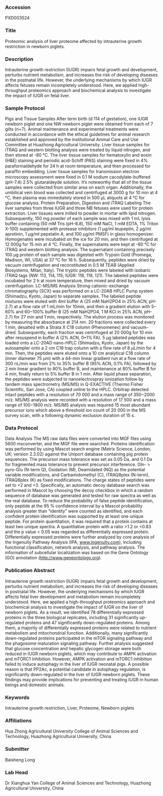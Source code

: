 ### Accession
PXD003524

### Title
Proteomic analysis of liver proteome affected by intrauterine growth restriction in newborn piglets.

### Description
Intrauterine growth restriction (IUGR) impairs fetal growth and development, perturbs nutrient metabolism, and increases the risk of developing diseases in the postnatal life. However, the underlying mechanisms by which IUGR affects fetuses remain incompletely understood. Here, we applied high-throughput proteomics approach and biochemical analysis to investigate the impact of IUGR on fetal liver.

### Sample Protocol
Pigs and Tissue Samples After term birth (d 114 of gestation), one IUGR newborn piglet and one NW newborn piglet were obtained from each of 7 gilts (n=7). Animal maintenance and experimental treatments were conducted in accordance with the ethical guidelines for animal research established and approved by the institutional Animal Care and Use Committee at Huazhong Agricultural University. Liver tissue samples for iTRAQ and western blotting analysis were treated by liquid nitrogen, and then stored at -80 ℃. The liver tissue samples for hematoxylin and eosin (H&E) staining and periodic acid-Schiff (PAS) staining were ﬁxed in 4% paraformaldehyde for 24 h at room temperature, and then processed for parafﬁn embedding. Liver tissue samples for transmission electron microscopy assessment were fixed in 0.1 M sodium cacodylate-buffered (pH-7.4) 2.5% glutaraldeyde solution. It’s noteworthy that all of the tissue samples were collected from similar area on each organ. Additionally, the umbilical vein blood was collected and centrifuged at 3000 g for 10 min at 4 ℃, then plasma was immediately stored in 500 μL aliquots at 4 ℃ for glucose analysis. Protein Preparation, Digestion and iTRAQ Labeling  The liver samples from three IUGR and three NB fetuses were used for protein extraction. Liver tissues were milled to powder in mortar with lipid nitrogen. Subsequently, 150 mg powder of each sample was mixed with 1 mL lysis buffer containing (50 mM Tris (pH-8.8), 150 mM NaCl, 1 mM EDTA, 1% Triton X-100) supplemented with protease inhibitors (1 µg/ml leupeptin, 2 µg/ml aprotinin, 1 µg/ml pepstatin A, and 100 µg/ml PMSF) in glass homogenizer. Homogenates were incubated on the ice for 20 min, and then centrifuged at 12 000g for 15 min at 4 ℃. Finally, the supernatants were kept at -80 ℃ for iTRAQ and western blotting analysis.  The supernatant containing precisely 100 μg protein of each sample was digested with Trypsin Gold (Promega, Madison, WI, USA) at 37 ℃ for 16 h. Subsequently, peptides were dried by vacuum centrifugation and reconstituted in 0.5 M TEAB (Applied Biosystems, Milan, Italy). The tryptic peptides were labeled with isobaric iTRAQ tags (NW: 113, 114, 115; IUGR: 118, 119, 121). The labeled peptides were incubated for 2 h at room temperature, then mixed and dried by vacuum centrifugation. LC-MS/MS Analysis Strong cationic-exchange chromatography (SCX) was performed on a LC-20AB HPLC Pump system (Shimadzu, Kyoto, Japan) to separate samples. The labeled peptide mixtures were eluted with 4ml buffer A (25 mM NaH2PO4 in 25% ACN, pH-2.7) at a flow rate of 1 mL/min for 10min, and then a gradient elution with 5‒60% and 60‒100% buffer B (25 mM NaH2PO4, 1 M KCl in 25% ACN, pH-2.7) for 27 min and 1 min, respectively. The elution process was monitored by measuring the absorbance at 214 nm. 20 fractions were collected every 1 min, desalted with a Strata X C18 column (Phenomenex) and vacuum-dried. Subsequently, each fraction was centrifuged at 20 000g for 10 min after resuspend in buffer A (2% ACN, 0•1% FA). 5 μg labeled peptides was loaded onto a LC-20AD nano-HPLC (Shimadzu, Kyoto, Japan) by the autosampler onto a 2 cm C18 trap column with a flow rate of 8 μL/min for 4 min. Then, the peptides were eluted onto a 10 cm analytical C18 column (inner diameter 75 μm) with a 44-min linear gradient run at a flow rate of 300 nL/min was from 2% to 35% buffer B (95% ACN, 0.1% FA), followed by 2 min linear gradient to 80% buffer B, and maintenance at 80% buffer B for 4 min, finally return to 5% buffer B in 1 min. After liquid phase separation, the peptides were subjected to nanoelectrospray ionization follow by tandem mass spectrometry (MS/MS) in Q-EXACTIVE (Thermo Fisher Scientific, San Jose, CA) coupled online to the HPLC. Orbitrap detected intact peptides with a resolution of 70 000 and a mass range of 350‒2000 m/z. MS/MS analysis were recorded with a resolution of 17 500 and a mass range of 100‒1800 m/z. MS/MS analysis was required 15 most abundant precursor ions which above a threshold ion count of 20 000 in the MS survey scan, with a following dynamic exclusion duration of 15 s.

### Data Protocol
Data Analysis The MS raw data files were converted into MGF files using 5600 msconverter, and the MGF file were searched. Proteins identification was performed by using Mascot search engine (Matrix Science, London, UK; version 2.3.02) against the Uniport database containing pig protein sequences. The precursor mass tolerance was set as 0.05 Da, and 0.1 Da for fragmented mass tolerance to prevent precursor interference. Gln- > pyro-Glu (N-term Q), Oxidation (M), Deamidated (NQ) as the potential variable modifications, and Carbamidomethyl (C), iTRAQ8plex (N-term), iTRAQ8plex (K) as fixed modifications. The charge states of peptides were set to +2 and +3. Specifically, an automatic decoy database search was performed in Mascot by choosing the decoy checkbox in which a random sequence of database was generated and tested for raw spectra as well as the real database. To reduce the probability of false peptide identification, only peptide at the 95 % confidence interval by a Mascot probability analysis greater than “identity” were counted as identified, and each confident protein identification was supported by at least one unique peptide. For protein quantitation, it was required that a protein contains at least two unique spectra. A quantitative protein with a ratio >1.2 or <0.83 and the p value < 0.05 was regarded as differentially expressed protein. Differentially expressed proteins were further analyzed by core analysis of the Ingenuity Pathway Analysis (IPA, www.ingenuity.com), including functional classification, network analysis, and pathway analysis. The information of subcellular localization was based on the Gene Ontology (GO) annotation (http://www.geneontology.org).

### Publication Abstract
Intrauterine growth restriction (IUGR) impairs fetal growth and development, perturbs nutrient metabolism, and increases the risk of developing diseases in postnatal life. However, the underlying mechanisms by which IUGR affects fetal liver development and metabolism remain incompletely understood. Here, we applied a high-throughput proteomics approach and biochemical analysis to investigate the impact of IUGR on the liver of newborn piglets. As a result, we identified 78 differentially expressed proteins in the three biological replicates, including 31 significantly up-regulated proteins and 47 significantly down-regulated proteins. Among them, a majority of differentially expressed proteins were related to nutrient metabolism and mitochondrial function. Additionally, many significantly down-regulated proteins participated in the mTOR signaling pathway and the phagosome maturation signaling pathway. Further analysis suggested that glucose concentration and hepatic glycogen storage were both reduced in IUGR newborn piglets, which may contribute to AMPK activation and mTORC1 inhibition. However, AMPK activation and mTORC1 inhibition failed to induce autophagy in the liver of IUGR neonatal pigs. A possible reason is that PP2Ac, a potential candidate in autophagy regulation, is significantly down-regulated in the liver of IUGR newborn piglets. These findings may provide implications for preventing and treating IUGR in human beings and domestic animals.

### Keywords
Intrauterine growth restriction, Liver, Proteome, Newborn piglets

### Affiliations
Hua Zhong Agricultural University
College of Animal Sciences and Technology, Huazhong Agricultural University, China

### Submitter
Baisheng Long

### Lab Head
Dr Xianghua Yan
College of Animal Sciences and Technology, Huazhong Agricultural University, China


